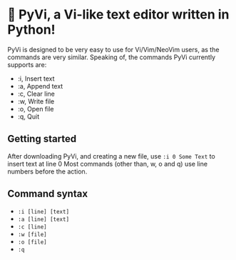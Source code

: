 # 📝 PyVi, a Vi-like text editor written in Python!

PyVi is designed to be very easy to use for Vi/Vim/NeoVim users, as the commands are very similar.
Speaking of, the commands PyVi currently supports are:

 - :i, Insert text
 - :a, Append text
 - :c, Clear line
 - :w, Write file
 - :o, Open file
 - :q, Quit

## Getting started
After downloading PyVi, and creating a new file, use `:i 0 Some Text` to insert text at line 0
Most commands (other than, w, o and q) use line numbers before the action.

## Command syntax
 - `:i [line] [text]`
 - `:a [line] [text]`
 - `:c [line]`
 - `:w [file]`
 - `:o [file]`
 - `:q`
